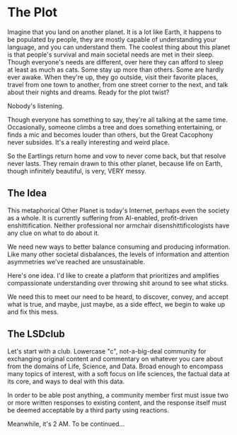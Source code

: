 # The Plot

Imagine that you land on another planet.  It is a lot like Earth, it happens to be populated by people, they are mostly capable of understanding your language, and you can understand them.  The coolest thing about this planet is that people's survival and main societal needs are met in their sleep.  Though everyone's needs are different, over here they can afford to sleep at least as much as cats.  Some stay up more than others.  Some are hardly ever awake.  When they're up, they go outside, visit their favorite places, travel from one town to another, from one street corner to the next, and talk about their nights and dreams.  Ready for the plot twist?

Nobody's listening.

Though everyone has something to say, they're all talking at the same time.  Occasionally, someone climbs a tree and does something entertaining, or finds a mic and becomes louder than others, but the Great Cacophony never subsides.  It's a really interesting and weird place. 

So the Eartlings return home and vow to never come back, but that resolve never lasts.  They remain drawn to this other planet, because life on Earth, though infinitely beautiful, is very, VERY messy.


## The Idea

This metaphorical Other Planet is today's Internet, perhaps even the society as a whole.  It is currently suffering from AI-enabled, profit-driven enshittification.  Neither professional nor armchair disenshittificologists have any clue on what to do about it.

We need new ways to better balance consuming and producing information.  Like many other societal disbalances, the levels of information and attention asymmetries we've reached are unsustainable.

Here's one idea.  I'd like to create a platform that prioritizes and amplifies compassionate understanding over throwing shit around to see what sticks.

We need this to meet our need to be heard, to discover, convey, and accept what is true, and maybe, just maybe, as a side effect, we begin to wake up and fix this mess.


## The LSDclub

Let's start with a club.  Lowercase "c", not-a-big-deal community for exchanging original content and commentary on whatever you care about from the domains of Life, Science, and Data.  Broad enough to encompass many topics of interest, with a soft focus on life sciences, the factual data at its core, and ways to deal with this data.

In order to be able post anything, a community member first must issue two or more written responses to existing content, and the response itself must be deemed acceptable by a third party using reactions.

Meanwhile, it's 2 AM.  To be continued...
